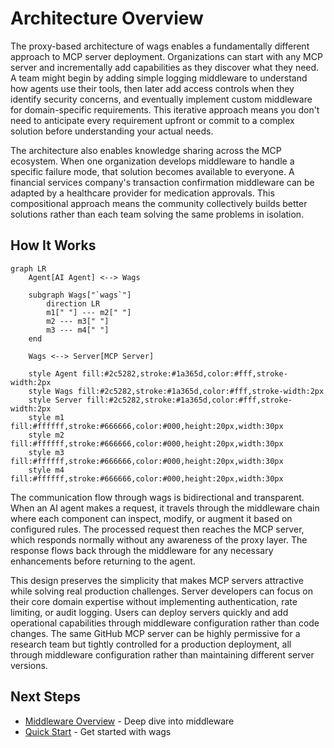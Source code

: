 # Architecture Overview

The proxy-based architecture of <span class="wags-brand">wags</span> enables a fundamentally different approach to MCP server deployment. Organizations can start with any MCP server and incrementally add capabilities as they discover what they need. A team might begin by adding simple logging middleware to understand how agents use their tools, then later add access controls when they identify security concerns, and eventually implement custom middleware for domain-specific requirements. This iterative approach means you don't need to anticipate every requirement upfront or commit to a complex solution before understanding your actual needs.

The architecture also enables knowledge sharing across the MCP ecosystem. When one organization develops middleware to handle a specific failure mode, that solution becomes available to everyone. A financial services company's transaction confirmation middleware can be adapted by a healthcare provider for medication approvals. This compositional approach means the community collectively builds better solutions rather than each team solving the same problems in isolation.

## How It Works

```mermaid
graph LR
    Agent[AI Agent] <--> Wags
    
    subgraph Wags["`wags`"]
        direction LR
        m1[" "] --- m2[" "]
        m2 --- m3[" "]
        m3 --- m4[" "]
    end
    
    Wags <--> Server[MCP Server]

    style Agent fill:#2c5282,stroke:#1a365d,color:#fff,stroke-width:2px
    style Wags fill:#2c5282,stroke:#1a365d,color:#fff,stroke-width:2px
    style Server fill:#2c5282,stroke:#1a365d,color:#fff,stroke-width:2px
    style m1 fill:#ffffff,stroke:#666666,color:#000,height:20px,width:30px
    style m2 fill:#ffffff,stroke:#666666,color:#000,height:20px,width:30px
    style m3 fill:#ffffff,stroke:#666666,color:#000,height:20px,width:30px
    style m4 fill:#ffffff,stroke:#666666,color:#000,height:20px,width:30px
```

The communication flow through <span class="wags-brand">wags</span> is bidirectional and transparent. When an AI agent makes a request, it travels through the middleware chain where each component can inspect, modify, or augment it based on configured rules. The processed request then reaches the MCP server, which responds normally without any awareness of the proxy layer. The response flows back through the middleware for any necessary enhancements before returning to the agent.

This design preserves the simplicity that makes MCP servers attractive while solving real production challenges. Server developers can focus on their core domain expertise without implementing authentication, rate limiting, or audit logging. Users can deploy servers quickly and add operational capabilities through middleware configuration rather than code changes. The same GitHub MCP server can be highly permissive for a research team but tightly controlled for a production deployment, all through middleware configuration rather than maintaining different server versions.

## Next Steps

- [Middleware Overview](middleware/overview.md) - Deep dive into middleware
- [Quick Start](quickstart.md) - Get started with <span class="wags-brand">wags</span>